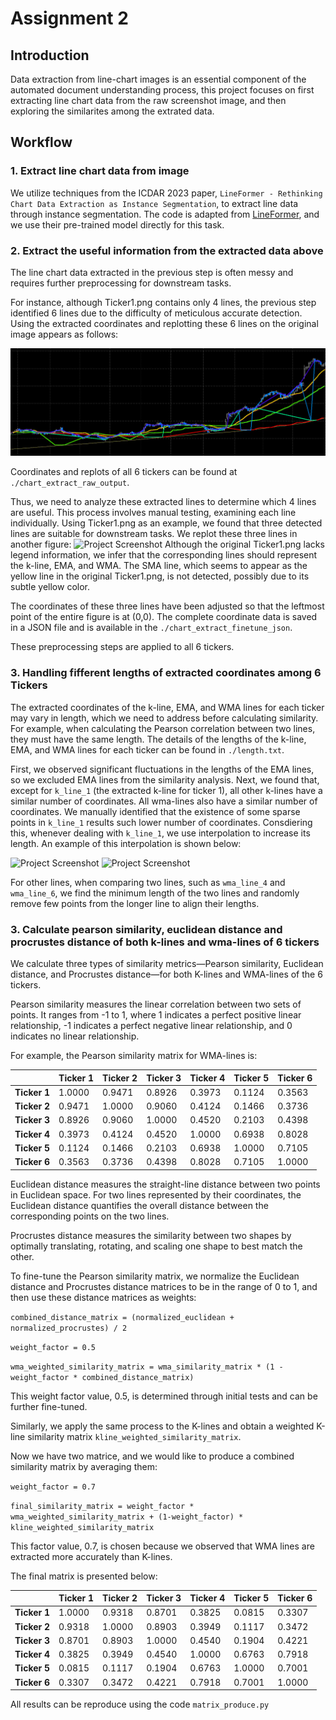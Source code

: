 # Assignment 2

## Introduction

Data extraction from line-chart images is an essential component of the automated document understanding process, this project focuses on first extracting line chart data from the raw screenshot image, and then exploring the similarites among the extrated data.

## Workflow

### 1. Extract line chart data from image
We utilize techniques from the ICDAR 2023 paper, `LineFormer - Rethinking Chart Data Extraction as Instance Segmentation`, to extract line data through instance segmentation. The code is adapted from [LineFormer](https://github.com/TheJaeLal/LineFormer), and we use their pre-trained model directly for this task.

### 2. Extract the useful information from the extracted data above

The line chart data extracted in the previous step is often messy and requires further preprocessing for downstream tasks.

For instance, although Ticker1.png contains only 4 lines, the previous step identified 6 lines due to the difficulty of meticulous accurate detection. Using the extracted coordinates and replotting these 6 lines on the original image appears as follows:

![](./chart_extract_raw_output/1.png)

Coordinates and replots of all 6 tickers can be found at `./chart_extract_raw_output`.

Thus, we need to analyze these extracted lines to determine which 4 lines are useful. This process involves manual testing, examining each line individually. Using Ticker1.png as an example, we found that three detected lines are suitable for downstream tasks. We replot these three lines in another figure:
![Project Screenshot](./images/screenshot.png)
Although the original Ticker1.png lacks legend information, we infer that the corresponding lines should represent the k-line, EMA, and WMA. The SMA line, which seems to appear as the yellow line in the original Ticker1.png, is not detected, possibly due to its subtle yellow color.

The coordinates of these three lines have been adjusted so that the leftmost point of the entire figure is at (0,0). The complete coordinate data is saved in a JSON file and is available in the `./chart_extract_finetune_json`.

These preprocessing steps are applied to all 6 tickers.

### 3.  Handling fifferent lengths of extracted coordinates among 6 Tickers

The extracted coordinates of the k-line, EMA, and WMA lines for each ticker may vary in length, which we need to address before calculating similarity. For example, when calculating the Pearson correlation between two lines, they must have the same length. The details of the lengths of the k-line, EMA, and WMA lines for each ticker can be found in `./length.txt`.

First, we observed significant fluctuations in the lengths of the EMA lines, so we excluded EMA lines from the similarity analysis. Next, we found that, except for `k_line_1` (the extracted k-line for ticker 1), all other k-lines have a similar number of coordinates. All wma-lines also have a similar number of coordinates. We manually identified that the existence of some sparse points in `k_line_1` results such lower number of coordinates. Consdiering this, whenever dealing with `k_line_1`, we use interpolation to increase its length. An example of this interpolation is shown below:

![Project Screenshot](./images/screenshot.png)
![Project Screenshot](./images/screenshot.png)

For other lines, when comparing two lines, such as `wma_line_4` and `wma_line_6`, we find the minimum length of the two lines and randomly remove few points from the longer line to align their lengths.


### 3. Calculate pearson similarity, euclidean distance and procrustes distance of both k-lines and wma-lines of 6 tickers

We calculate three types of similarity metrics—Pearson similarity, Euclidean distance, and Procrustes distance—for both K-lines and WMA-lines of the 6 tickers.

Pearson similarity measures the linear correlation between two sets of points. It ranges from -1 to 1, where 1 indicates a perfect positive linear relationship, -1 indicates a perfect negative linear relationship, and 0 indicates no linear relationship.

For example, the Pearson similarity matrix for WMA-lines is:

|          | Ticker 1    | Ticker 2    | Ticker 3    | Ticker 4    | Ticker 5    | Ticker 6    |
|----------|-------------|-------------|-------------|-------------|-------------|-------------|
| **Ticker 1** | 1.0000      | 0.9471      | 0.8926      | 0.3973      | 0.1124      | 0.3563      |
| **Ticker 2** | 0.9471      | 1.0000      | 0.9060      | 0.4124      | 0.1466      | 0.3736      |
| **Ticker 3** | 0.8926      | 0.9060      | 1.0000      | 0.4520      | 0.2103      | 0.4398      |
| **Ticker 4** | 0.3973      | 0.4124      | 0.4520      | 1.0000      | 0.6938      | 0.8028      |
| **Ticker 5** | 0.1124      | 0.1466      | 0.2103      | 0.6938      | 1.0000      | 0.7105      |
| **Ticker 6** | 0.3563      | 0.3736      | 0.4398      | 0.8028      | 0.7105      | 1.0000      |


Euclidean distance measures the straight-line distance between two points in Euclidean space. For two lines represented by their coordinates, the Euclidean distance quantifies the overall distance between the corresponding points on the two lines.

Procrustes distance measures the similarity between two shapes by optimally translating, rotating, and scaling one shape to best match the other.

To fine-tune the Pearson similarity matrix, we normalize the Euclidean distance and Procrustes distance matrices to be in the range of 0 to 1, and then use these distance matrices as weights:

`combined_distance_matrix = (normalized_euclidean + normalized_procrustes) / 2`

`weight_factor = 0.5`

`wma_weighted_similarity_matrix = wma_similarity_matrix * (1 - weight_factor * combined_distance_matrix)`

This weight factor value, 0.5,  is determined through initial tests and can be further fine-tuned.

Similarly, we apply the same process to the K-lines and obtain a weighted K-line similarity matrix `kline_weighted_similarity_matrix`.

Now we have two matrice, and we would like to produce a combined similarity matrix by averaging them:

`weight_factor = 0.7`

`final_similarity_matrix = weight_factor * wma_weighted_similarity_matrix + (1-weight_factor) * kline_weighted_similarity_matrix`

This factor value, 0.7,  is chosen because we observed that WMA lines are extracted more accurately than K-lines.

The final matrix is presented below:


|          | Ticker 1    | Ticker 2    | Ticker 3    | Ticker 4    | Ticker 5    | Ticker 6    |
|----------|-------------|-------------|-------------|-------------|-------------|-------------|
| **Ticker 1** | 1.0000      | 0.9318      | 0.8701      | 0.3825      | 0.0815      | 0.3307      |
| **Ticker 2** | 0.9318      | 1.0000      | 0.8903      | 0.3949      | 0.1117      | 0.3472      |
| **Ticker 3** | 0.8701      | 0.8903      | 1.0000      | 0.4540      | 0.1904      | 0.4221      |
| **Ticker 4** | 0.3825      | 0.3949      | 0.4540      | 1.0000      | 0.6763      | 0.7918      |
| **Ticker 5** | 0.0815      | 0.1117      | 0.1904      | 0.6763      | 1.0000      | 0.7001      |
| **Ticker 6** | 0.3307      | 0.3472      | 0.4221      | 0.7918      | 0.7001      | 1.0000      |


All results can be reproduce using the code `matrix_produce.py`

